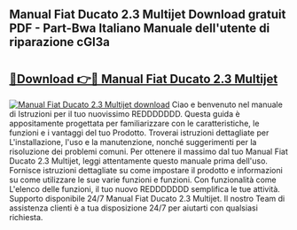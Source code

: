 ## Manual Fiat Ducato 2.3 Multijet Download gratuit PDF - Part-Bwa Italiano Manuale dell'utente di riparazione cGl3a

# <h2><a href="http://dfbpdr.blite.top/?on=Manual+Fiat+Ducato+2.3+Multijet">🔗Download 👉🔴 Manual Fiat Ducato 2.3 Multijet</a></h2>

[![Manual Fiat Ducato 2.3 Multijet download](https://i.imgur.com/lujVjoI.png)](http://dfbpdr.blite.top/?on=Manual+Fiat+Ducato+2.3+Multijet)
Ciao e benvenuto nel manuale di Istruzioni per il tuo nuovissimo REDDDDDDD. Questa guida è appositamente progettata per familiarizzare con le caratteristiche, le funzioni e i vantaggi del tuo Prodotto. Troverai istruzioni dettagliate per L'installazione, l'uso e la manutenzione, nonché suggerimenti per la risoluzione dei problemi comuni. Per ottenere il massimo dal tuo Manual Fiat Ducato 2.3 Multijet, leggi attentamente questo manuale prima dell'uso. Fornisce istruzioni dettagliate su come impostare il prodotto e informazioni su come utilizzare le sue varie funzioni e funzioni. Con funzionalità come L'elenco delle funzioni, il tuo nuovo REDDDDDDD semplifica le tue attività. Supporto disponibile 24/7 Manual Fiat Ducato 2.3 Multijet. Il nostro Team di assistenza clienti è a tua disposizione 24/7 per aiutarti con qualsiasi richiesta.
